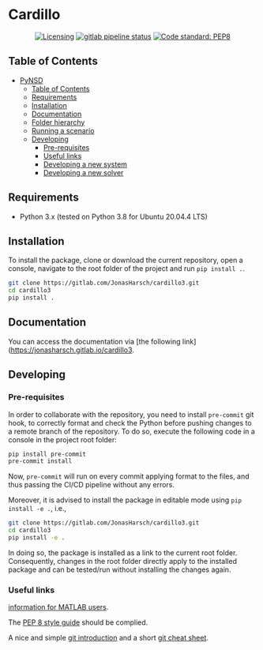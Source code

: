 # Cardillo

<p align="center">
<a href="https://www.apache.org/licenses/LICENSE-2.0"><img src="https://img.shields.io/badge/license-Apache%202-blue" alt="Licensing"/></a>
<a href="https://gitlab.com/JonasHarsch/cardillo3/-/tree/main"><img src="https://gitlab.com/JonasHarsch/cardillo3/badges/main/pipeline.svg" alt="gitlab pipeline status"/></a>
<a href="https://www.python.org/dev/peps/pep-0008/"><img alt="Code standard: PEP8" src="https://img.shields.io/badge/code%20standard-PEP8-black"></a>
</p>

## Table of Contents

- [PyNSD](#pynsd)
  - [Table of Contents](#table-of-contents)
  - [Requirements](#requirements)
  - [Installation](#installation)
  - [Documentation](#documentation)
  - [Folder hierarchy](#folder-hierarchy)
  - [Running a scenario](#running-a-scenario)
  - [Developing](#developing)
    - [Pre-requisites](#pre-requisites)
    - [Useful links](#useful-links)
    - [Developing a new system](#developing-a-new-system)
    - [Developing a new solver](#developing-a-new-solver)

## Requirements
* Python 3.x (tested on Python 3.8 for Ubuntu 20.04.4 LTS)

## Installation
To install the package, clone or download the current repository, open a console, navigate to the root folder of the project and run `pip install .`.

```bash
git clone https://gitlab.com/JonasHarsch/cardillo3.git
cd cardillo3
pip install .
```

## Documentation
You can access the documentation via [the following link](https://jonasharsch.gitlab.io/cardillo3.
 
## Developing

### Pre-requisites

In order to collaborate with the repository, you need to install `pre-commit` git hook, to correctly format and check the Python before pushing changes to a remote branch of the repository. To do so, execute the following code in a console in the project root folder:

```bash
pip install pre-commit
pre-commit install
```

Now, `pre-commit` will run on every commit applying format to the files, and thus passing the CI/CD pipeline without any errors.

Moreover, it is advised to install the package in editable mode using `pip install -e .`, i.e.,

```bash
git clone https://gitlab.com/JonasHarsch/cardillo3.git
cd cardillo3
pip install -e .
```

In doing so, the package is installed as a link to the current root folder. Consequently, changes in the root folder directly apply to the installed package and can be tested/run without installing the changes again.

### Useful links
[information for MATLAB users](https://docs.scipy.org/doc/numpy/user/numpy-for-matlab-users.html).

The [PEP 8 style guide](https://www.python.org/dev/peps/pep-0008/) should be complied.

A nice and simple [git introduction](https://rogerdudler.github.io/git-guide/index.html) and a short [git cheat sheet](https://about.gitlab.com/images/press/git-cheat-sheet.pdf).
